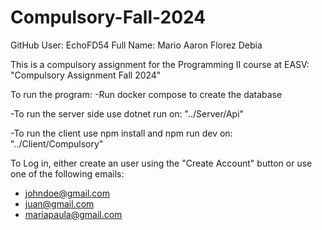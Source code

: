 # Compulsory-Fall-2024
 GitHub User: EchoFD54
 Full Name: Mario Aaron Florez Debia

 This is a compulsory assignment for the Programming II course at EASV: "Compulsory Assignment Fall 2024"



 To run the program:
 -Run docker compose to create the database 

 -To run the server side use dotnet run on:
 "../Server/Api"

 -To run the client use npm install and npm run dev on:
 "../Client/Compulsory"



To Log in, either create an user using the "Create Account" button or use one of the following emails:
- johndoe@gmail.com
- juan@gmail.com
- mariapaula@gmail.com
